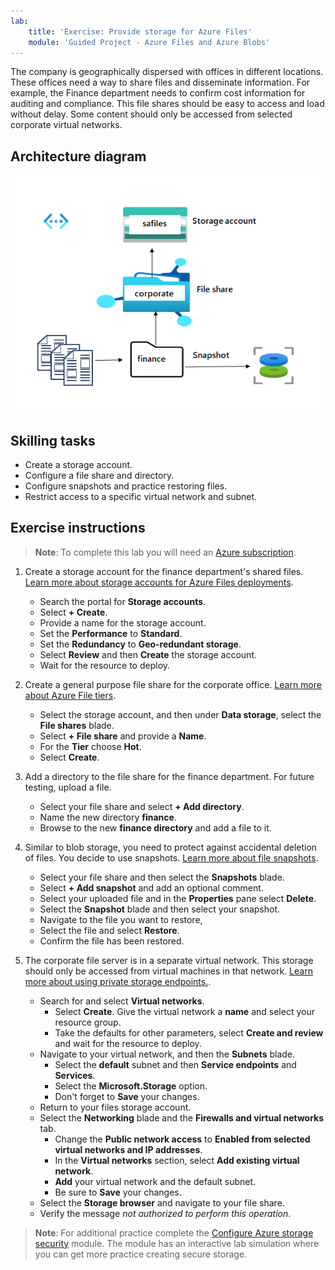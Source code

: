 ```yaml
---
lab:
    title: 'Exercise: Provide storage for Azure Files'
    module: 'Guided Project - Azure Files and Azure Blobs'
---
```


The company is geographically dispersed with offices in different locations.  These offices need a way to share files and disseminate information. For example, the Finance department needs to confirm cost information for auditing and compliance. This file shares should be easy to access and load without delay. Some content should only be accessed from selected corporate virtual networks.


## Architecture diagram

![Diagram with a storage account, file share, and directory](../Media/task_03.png)

## Skilling tasks
- Create a storage account. 
- Configure a file share and directory. 
- Configure snapshots and practice restoring files. 
- Restrict access to a specific virtual network and subnet. 

## Exercise instructions

>**Note**: To complete this lab you will need an [Azure subscription](https://azure.microsoft.com/free/).

1. Create a storage account for the finance department's shared files.  [Learn more about storage accounts for Azure Files deployments](https://learn.microsoft.com/azure/storage/files/storage-files-planning#management-concepts).

    - Search the portal for **Storage accounts**. 
    - Select **+ Create**. 
    - Provide a name for the storage account. 
    - Set the **Performance** to **Standard**.  
    - Set the **Redundancy** to **Geo-redundant storage**.
    - Select **Review** and then **Create** the storage account.
    - Wait for the resource to deploy. 

1. Create a general purpose file share for the corporate office. [Learn more about Azure File tiers](https://learn.microsoft.com/azure/storage/files/storage-files-planning#storage-tiers).

    - Select the storage account, and then under **Data storage**, select the **File shares** blade. 
    - Select **+ File share** and provide a **Name**.
    - For the **Tier** choose **Hot**. 
    - Select **Create**. 


1. Add a directory to the file share for the finance department. For future testing, upload a file. 

    - Select your file share and select **+ Add directory**. 
    - Name the new directory **finance**.
    - Browse to the new **finance directory** and add a file to it. 

1. Similar to blob storage, you need to protect against accidental deletion of files. You decide to use snapshots. [Learn more about file snapshots](https://learn.microsoft.com/azure/storage/files/storage-snapshots-files).
    
    - Select your file share and then select the **Snapshots** blade. 
    - Select **+ Add snapshot** and add an optional comment. 
    - Select your uploaded file and in the **Properties** pane select **Delete**.
    - Select the **Snapshot** blade and then select your snapshot. 
    - Navigate to the file you want to restore,
    - Select the file and select **Restore**.
    - Confirm the file has been restored. 

1. The corporate file server is in a separate virtual network. This storage should only be accessed from virtual machines in that network. [Learn more about using private storage endpoints.](https://learn.microsoft.com/azure/storage/common/storage-private-endpoints).

    - Search for and select **Virtual networks**.
        - Select **Create**. Give the virtual network a **name** and select your resource group. 
        - Take the defaults for other parameters, select **Create and review** and wait for the resource to deploy. 
    - Navigate to your virtual network, and then the **Subnets** blade.
        - Select the **default** subnet and then **Service endpoints** and **Services**.
        - Select the **Microsoft.Storage** option.     
        - Don't forget to **Save** your changes. 
    - Return to your files storage account. 
    - Select the **Networking** blade and the **Firewalls and virtual networks** tab. 
        - Change the **Public network access** to **Enabled from selected virtual networks and IP addresses**.
        - In the **Virtual networks** section, select **Add existing virtual network**.
        - **Add** your virtual network and the default subnet. 
        - Be sure to **Save** your changes. 
    - Select the **Storage browser** and navigate to your file share. 
    - Verify the message *not authorized to perform this operation*. 


>**Note**: For additional practice complete the [Configure Azure storage security](https://learn.microsoft.com/training/modules/configure-storage-security/) module. The module has an interactive lab simulation where you can get more practice creating secure storage. 
